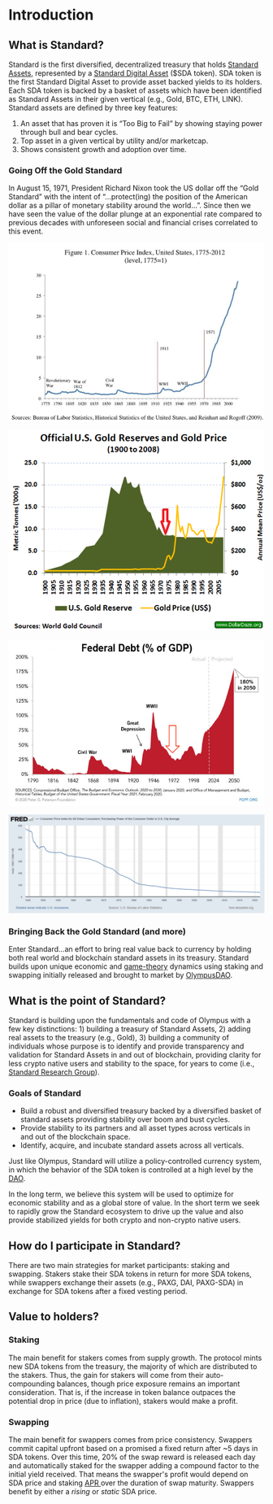 # Introduction

## What is Standard?&#x20;

Standard is the first diversified, decentralized treasury that holds [Standard Assets](https://docs.standarddao.finance/protocol/definitions#standard-asset-sa), represented by a [Standard Digital Asset](https://docs.standarddao.finance/protocol/definitions#standard-digital-asset-sda) ($SDA token). SDA token is the first Standard Digital Asset to provide asset backed yields to its holders. Each SDA token is backed by a basket of assets which have been identified as Standard Assets in their given vertical (e.g., Gold, BTC, ETH, LINK). Standard assets are defined by three key features:

1. An asset that has proven it is “Too Big to Fail” by showing staying power through bull and bear cycles.
2. Top asset in a given vertical by utility and/or marketcap.
3. Shows consistent growth and adoption over time.

### Going Off the Gold Standard

In August 15, 1971, President Richard Nixon took the US dollar off the “Gold Standard” with the intent of “...protect(ing) the position of the American dollar as a pillar of monetary stability around the world…”. Since then we have seen the value of the dollar plunge at an exponential rate compared to previous decades with unforeseen social and financial crises correlated to this event.

![](<.gitbook/assets/0 (1)>)

![](.gitbook/assets/1)

![](<.gitbook/assets/2 (1)>)

![](<.gitbook/assets/3 (1)>)

### Bringing Back the Gold Standard (and more)

Enter Standard...an effort to bring real value back to currency by holding both real world and blockchain standard assets in its treasury. Standard builds upon unique economic and [game-theory](https://docs.standarddao.finance/protocol/4-4-and-history-of-3-3-and-1-1) dynamics using staking and swapping initially released and brought to market by [OlympusDAO](http://olympusdao.finance).&#x20;

## What is the point of Standard? <a href="#_ujzylohvndx7" id="_ujzylohvndx7"></a>

Standard is building upon the fundamentals and code of Olympus with a few key distinctions: 1) building a treasury of Standard Assets, 2) adding real assets to the treasury (e.g., Gold), 3) building a community of individuals whose purpose is to identify and provide transparency and validation for Standard Assets in and out of blockchain, providing clarity for less crypto native users and stability to the space, for years to come (i.e., [Standard Research Group](https://docs.standarddao.finance/partnerships-and-roadmap#standard-research-group)).

### Goals of Standard&#x20;

* Build a robust and diversified treasury backed by a diversified basket of standard assets providing stability over boom and bust cycles.
* Provide stability to its partners and all asset types across verticals in and out of the blockchain space.
* Identify, acquire, and incubate standard assets across all verticals.

Just like Olympus, Standard will utilize a policy-controlled currency system, in which the behavior of the SDA token is controlled at a high level by the [DAO](https://docs.standarddao.finance/protocol/definitions#dao).

In the long term, we believe this system will be used to optimize for economic stability and as a global store of value. In the short term we seek to rapidly grow the Standard ecosystem to drive up the value and also provide stabilized yields for both crypto and non-crypto native users.&#x20;

## How do I participate in Standard? <a href="#_rkdk3xtenib3" id="_rkdk3xtenib3"></a>

There are two main strategies for market participants: staking and swapping. Stakers stake their SDA tokens in return for more SDA tokens, while swappers exchange their assets (e.g., PAXG, DAI, PAXG-SDA) in exchange for SDA tokens after a fixed vesting period.

## Value to holders? <a href="#_sjcosn99puew" id="_sjcosn99puew"></a>

### Staking <a href="#_p8x8xetz01fc" id="_p8x8xetz01fc"></a>

The main benefit for stakers comes from supply growth. The protocol mints new SDA tokens from the treasury, the majority of which are distributed to the stakers. Thus, the gain for stakers will come from their auto-compounding balances, though price exposure remains an important consideration. That is, if the increase in token balance outpaces the potential drop in price (due to inflation), stakers would make a profit.

### Swapping <a href="#_88ynkywv1285" id="_88ynkywv1285"></a>

The main benefit for swappers comes from price consistency. Swappers commit capital upfront based on a promised a fixed return after \~5 days in SDA tokens. Over this time, 20% of the swap reward is released each day and automatically staked for the swapper adding a compound factor to the initial yield received. That means the swapper's profit would depend on SDA price and staking [APR ](https://docs.standarddao.finance/protocol/definitions#apr)over the duration of swap maturity. Swappers benefit by either a _rising_ or _static_ SDA price.

